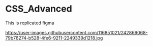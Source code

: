 # CSS_Advanced
This is replicated figma

https://user-images.githubusercontent.com/116851021/242869068-79b76274-b528-4fe6-9211-2249339d1218.jpg